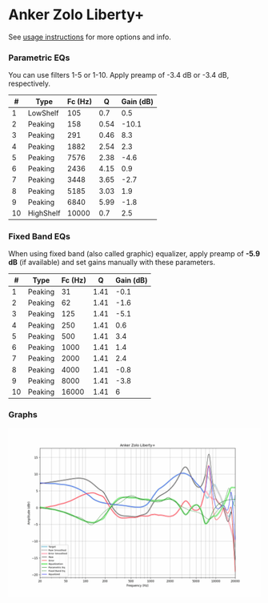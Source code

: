 # Anker Zolo Liberty+
See [usage instructions](https://github.com/jaakkopasanen/AutoEq#usage) for more options and info.

### Parametric EQs
You can use filters 1-5 or 1-10. Apply preamp of -3.4 dB or -3.4 dB, respectively.

|   # | Type      |   Fc (Hz) |    Q |   Gain (dB) |
|-----|-----------|-----------|------|-------------|
|   1 | LowShelf  |       105 | 0.7  |         0.5 |
|   2 | Peaking   |       158 | 0.54 |       -10.1 |
|   3 | Peaking   |       291 | 0.46 |         8.3 |
|   4 | Peaking   |      1882 | 2.54 |         2.3 |
|   5 | Peaking   |      7576 | 2.38 |        -4.6 |
|   6 | Peaking   |      2436 | 4.15 |         0.9 |
|   7 | Peaking   |      3448 | 3.65 |        -2.7 |
|   8 | Peaking   |      5185 | 3.03 |         1.9 |
|   9 | Peaking   |      6840 | 5.99 |        -1.8 |
|  10 | HighShelf |     10000 | 0.7  |         2.5 |

### Fixed Band EQs
When using fixed band (also called graphic) equalizer, apply preamp of **-5.9 dB** (if available) and set gains manually with these parameters.

|   # | Type    |   Fc (Hz) |    Q |   Gain (dB) |
|-----|---------|-----------|------|-------------|
|   1 | Peaking |        31 | 1.41 |        -0.1 |
|   2 | Peaking |        62 | 1.41 |        -1.6 |
|   3 | Peaking |       125 | 1.41 |        -5.1 |
|   4 | Peaking |       250 | 1.41 |         0.6 |
|   5 | Peaking |       500 | 1.41 |         3.4 |
|   6 | Peaking |      1000 | 1.41 |         1.4 |
|   7 | Peaking |      2000 | 1.41 |         2.4 |
|   8 | Peaking |      4000 | 1.41 |        -0.8 |
|   9 | Peaking |      8000 | 1.41 |        -3.8 |
|  10 | Peaking |     16000 | 1.41 |         6   |

### Graphs
![](./Anker%20Zolo%20Liberty+.png)
